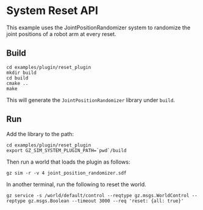 # System Reset API

This example uses the JointPositionRandomizer system to randomize the joint
positions of a robot arm at every reset.


## Build

~~~
cd examples/plugin/reset_plugin
mkdir build
cd build
cmake ..
make
~~~

This will generate the `JointPositionRandomizer` library under `build`.

## Run

Add the library to the path:

~~~
cd examples/plugin/reset_plugin
export GZ_SIM_SYSTEM_PLUGIN_PATH=`pwd`/build
~~~

Then run a world that loads the plugin as follows:

    gz sim -r -v 4 joint_position_randomizer.sdf

In another terminal, run the following to reset the world.

    gz service -s /world/default/control --reqtype gz.msgs.WorldControl --reptype gz.msgs.Boolean --timeout 3000 --req 'reset: {all: true}'
